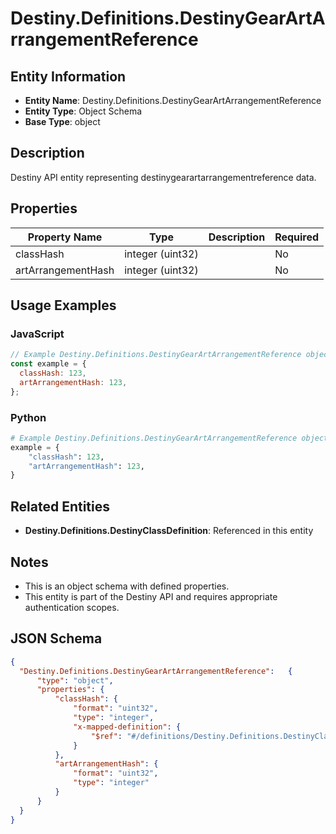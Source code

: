 # Destiny.Definitions.DestinyGearArtArrangementReference

## Entity Information
- **Entity Name**: Destiny.Definitions.DestinyGearArtArrangementReference
- **Entity Type**: Object Schema
- **Base Type**: object

## Description
Destiny API entity representing destinygearartarrangementreference data.

## Properties

| Property Name | Type | Description | Required |
|---------------|------|-------------|----------|
| classHash | integer (uint32) |  | No |
| artArrangementHash | integer (uint32) |  | No |

## Usage Examples

### JavaScript
```javascript
// Example Destiny.Definitions.DestinyGearArtArrangementReference object
const example = {
  classHash: 123,
  artArrangementHash: 123,
};
```

### Python
```python
# Example Destiny.Definitions.DestinyGearArtArrangementReference object
example = {
    "classHash": 123,
    "artArrangementHash": 123,
}
```

## Related Entities
- **Destiny.Definitions.DestinyClassDefinition**: Referenced in this entity

## Notes
- This is an object schema with defined properties.
- This entity is part of the Destiny API and requires appropriate authentication scopes.

## JSON Schema
```json
{
  "Destiny.Definitions.DestinyGearArtArrangementReference":   {
      "type": "object",
      "properties": {
          "classHash": {
              "format": "uint32",
              "type": "integer",
              "x-mapped-definition": {
                  "$ref": "#/definitions/Destiny.Definitions.DestinyClassDefinition"
              }
          },
          "artArrangementHash": {
              "format": "uint32",
              "type": "integer"
          }
      }
  }
}
```
